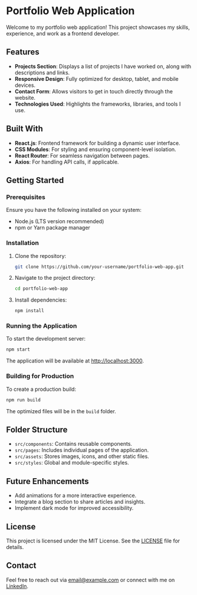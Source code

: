 # Portfolio Web Application

Welcome to my portfolio web application! This project showcases my skills, experience, and work as a frontend developer.

## Features

- **Projects Section**: Displays a list of projects I have worked on, along with descriptions and links.
- **Responsive Design**: Fully optimized for desktop, tablet, and mobile devices.
- **Contact Form**: Allows visitors to get in touch directly through the website.
- **Technologies Used**: Highlights the frameworks, libraries, and tools I use.

## Built With

- **React.js**: Frontend framework for building a dynamic user interface.
- **CSS Modules**: For styling and ensuring component-level isolation.
- **React Router**: For seamless navigation between pages.
- **Axios**: For handling API calls, if applicable.

## Getting Started

### Prerequisites

Ensure you have the following installed on your system:

- Node.js (LTS version recommended)
- npm or Yarn package manager

### Installation

1. Clone the repository:
   ```bash
   git clone https://github.com/your-username/portfolio-web-app.git
   ```
2. Navigate to the project directory:
   ```bash
   cd portfolio-web-app
   ```
3. Install dependencies:
   ```bash
   npm install
   ```

### Running the Application

To start the development server:

```bash
npm start
```

The application will be available at [http://localhost:3000](http://localhost:3000).

### Building for Production

To create a production build:

```bash
npm run build
```

The optimized files will be in the `build` folder.

## Folder Structure

- `src/components`: Contains reusable components.
- `src/pages`: Includes individual pages of the application.
- `src/assets`: Stores images, icons, and other static files.
- `src/styles`: Global and module-specific styles.

## Future Enhancements

- Add animations for a more interactive experience.
- Integrate a blog section to share articles and insights.
- Implement dark mode for improved accessibility.

## License

This project is licensed under the MIT License. See the [LICENSE](./LICENSE) file for details.

## Contact

Feel free to reach out via [email@example.com](mailto:email@example.com) or connect with me on [LinkedIn](https://www.linkedin.com/in/your-profile/).
